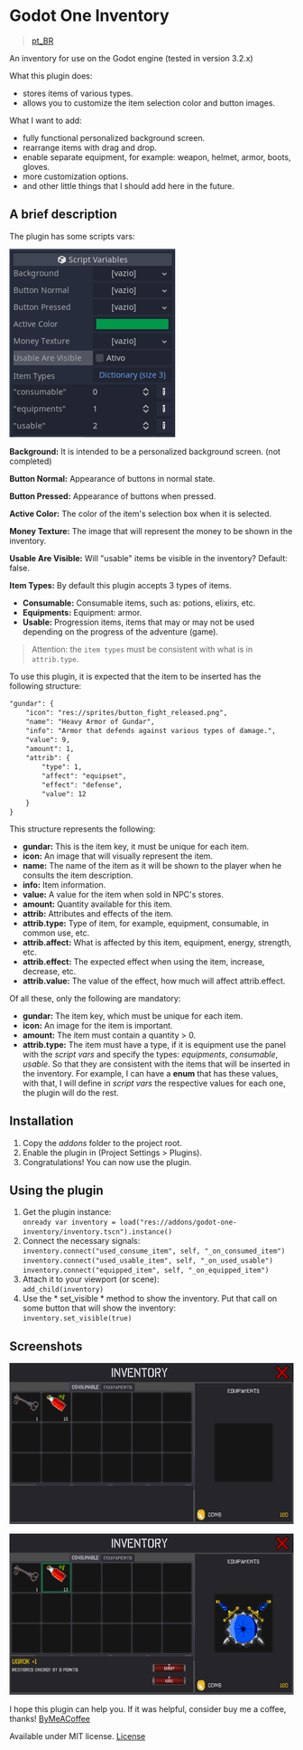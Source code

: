 # Godot One Inventory

>[pt_BR][pt_br]

An inventory for use on the Godot engine (tested in version 3.2.x)

What this plugin does:

- stores items of various types.
- allows you to customize the item selection color and button images.

What I want to add:

- fully functional personalized background screen.
- rearrange items with drag and drop.
- enable separate equipment, for example: weapon, helmet, armor, boots, gloves.
- more customization options.
- and other little things that I should add here in the future.

## A brief description

The plugin has some scripts vars:

![script vars][script_vars]

**Background:** It is intended to be a personalized background screen. (not completed)

**Button Normal:** Appearance of buttons in normal state.

**Button Pressed:** Appearance of buttons when pressed.

**Active Color:** The color of the item's selection box when it is selected.

**Money Texture:** The image that will represent the money to be shown in the inventory.

**Usable Are Visible:** Will "usable" items be visible in the inventory? Default: false.

**Item Types:** By default this plugin accepts 3 types of items.
- **Consumable:** Consumable items, such as: potions, elixirs, etc.
- **Equipments:** Equipment: armor.
- **Usable:** Progression items, items that may or may not be used depending on the progress of the adventure (game).

>Attention: the `item types` must be consistent with what is in `attrib.type`.

To use this plugin, it is expected that the item to be inserted has the following structure:

    "gundar": {
        "icon": "res://sprites/button_fight_released.png",
        "name": "Heavy Armor of Gundar",
        "info": "Armor that defends against various types of damage.",
        "value": 9,
        "amount": 1,
        "attrib": {
            "type": 1,
            "affect": "equipset",
            "effect": "defense",
            "value": 12
        }
    }

This structure represents the following:

- **gundar:** This is the item key, it must be unique for each item.
- **icon:** An image that will visually represent the item.
- **name:** The name of the item as it will be shown to the player when he consults the item description.
- **info:** Item information.
- **value:** A value for the item when sold in NPC's stores.
- **amount:** Quantity available for this item.
- **attrib:** Attributes and effects of the item.
- **attrib.type:** Type of item, for example, equipment, consumable, in common use, etc.
- **attrib.affect:** What is affected by this item, equipment, energy, strength, etc.
- **attrib.effect:** The expected effect when using the item, increase, decrease, etc.
- **attrib.value:** The value of the effect, how much will affect attrib.effect.

Of all these, only the following are mandatory:

- **gundar:** The item key, which must be unique for each item.
- **icon:** An image for the item is important.
- **amount:** The item must contain a quantity > 0.
- **attrib.type:** The item must have a type, if it is equipment use the panel with the *script vars* and specify the types: *equipments*, *consumable*, *usable*. So that they are consistent with the items that will be inserted in the inventory. For example, I can have a **enum** that has these values, with that, I will define in *script vars* the respective values for each one, the plugin will do the rest.

## Installation

1. Copy the *addons* folder to the project root.
2. Enable the plugin in (Project Settings > Plugins).
3. Congratulations! You can now use the plugin.

## Using the plugin

1. Get the plugin instance:  
`onready var inventory = load("res://addons/godot-one-inventory/inventory.tscn").instance()`
2. Connect the necessary signals:  
`inventory.connect("used_consume_item", self, "_on_consumed_item")`  
`inventory.connect("used_usable_item", self, "_on_used_usable")`  
`inventory.connect("equipped_item", self, "_on_equipped_item")`
3. Attach it to your viewport (or scene):  
`add_child(inventory)`
4. Use the * set_visible * method to show the inventory. Put that call on some button that will show the inventory:  
`inventory.set_visible(true)`

## Screenshots

![screen one][sc_one]

![screen two][sc_two]

I hope this plugin can help you. If it was helpful, consider buy me a coffee, thanks! [ByMeACoffee][bmc]

Available under MIT license. [License][license]

[script_vars]: ./screenshots/script_vars.png "Script Vars"
[sc_one]: ./screenshots/one_sc.png "Screenshot One"
[sc_two]: ./screenshots/two_sc.png "Screenshot Two"

[bmc]: https://buymeacoff.ee/gianscardua "By Me A Coffee"
[license]: LICENSE "License"
[pt_br]: README.pt_BR.md "pt_BR"
